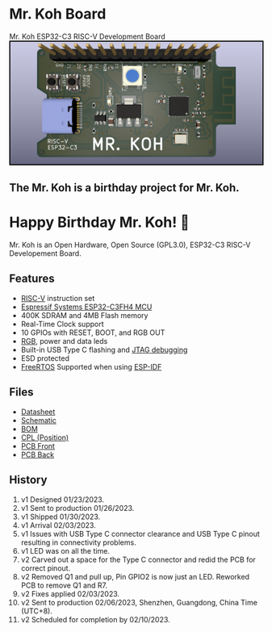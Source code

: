 
# Mr. Koh Board
Mr. Koh ESP32-C3 RISC-V Development Board
![MrKoh](MrKoh.png)

## The Mr. Koh is a birthday project for Mr. Koh.
# Happy Birthday Mr. Koh! 🥳
Mr. Koh is an Open Hardware, Open Source (GPL3.0), ESP32-C3 RISC-V Developement Board.

## Features
* [RISC-V](https://github.com/jameslzhu/riscv-card/blob/586b60b5c351b3e6e6ebbf7130b9f93013b2e511/riscv-card.pdf) instruction set
* [Espressif Systems ESP32-C3FH4 MCU](https://www.espressif.com/en/products/socs/esp32-c3)
* 400K SDRAM and 4MB Flash memory
* Real-Time Clock support
* 10 GPIOs with RESET, BOOT, and RGB OUT
* [RGB](http://www.world-semi.com/Certifications/details-111-4.html), power and data leds
* Built-in USB Type C flashing and [JTAG debugging](https://docs.espressif.com/projects/esp-idf/en/latest/esp32c3/api-guides/usb-serial-jtag-console.html)
* ESD protected
* [FreeRTOS](https://www.freertos.org/Using-FreeRTOS-on-RISC-V.html) Supported when using [ESP-IDF](https://docs.espressif.com/projects/esp-idf/en/v5.0/esp32/)


## Files
* [Datasheet](https://www.espressif.com/sites/default/files/documentation/esp32-c3_datasheet_en.pdf)
* [Schematic](Schematic.pdf) 
* [BOM](Hardware/Fab/MrKohBOM.csv)
* [CPL (Position)](Hardware/Fab/MrKoh-top-pos.csv)
* [PCB Front](MrKoh.png)
* [PCB Back](MrKohBack.png)

## History
1. v1 Designed 01/23/2023.
2. v1 Sent to production 01/26/2023.
3. v1 Shipped 01/30/2023.
4. v1 Arrival 02/03/2023.
5. v1 Issues with USB Type C connector clearance and USB Type C pinout resulting in connectivity problems.
6. v1 LED was on all the time.
7. v2 Carved out a space for the Type C connector and redid the PCB for correct pinout.
8. v2 Removed Q1 and pull up, Pin GPIO2 is now just an LED.  Reworked PCB to remove Q1 and R7. 
9. v2 Fixes applied 02/03/2023.
10. v2 Sent to production 02/06/2023, Shenzhen, Guangdong, China Time (UTC+8).
11. v2 Scheduled for completion by 02/10/2023.







